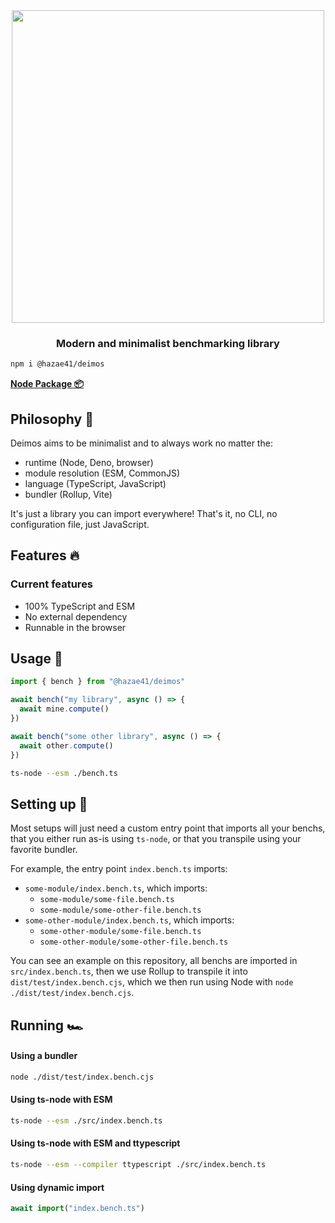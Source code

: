 <div align="center">
<img width="500" src="https://user-images.githubusercontent.com/4405263/208164108-5be58f53-a29b-46b3-be90-3886f4afc32d.png" />
</div>
<h3 align="center">
Modern and minimalist benchmarking library
</h3>

```bash
npm i @hazae41/deimos
```

[**Node Package 📦**](https://www.npmjs.com/package/@hazae41/deimos)

## Philosophy 🧠

Deimos aims to be minimalist and to always work no matter the:
- runtime (Node, Deno, browser)
- module resolution (ESM, CommonJS)
- language (TypeScript, JavaScript)
- bundler (Rollup, Vite)

It's just a library you can import everywhere! That's it, no CLI, no configuration file, just JavaScript.

## Features 🔥

### Current features

- 100% TypeScript and ESM
- No external dependency
- Runnable in the browser

## Usage 🚀

```typescript
import { bench } from "@hazae41/deimos"

await bench("my library", async () => {
  await mine.compute()
})

await bench("some other library", async () => {
  await other.compute()
})
```

```bash
ts-node --esm ./bench.ts
```

## Setting up 🔧

Most setups will just need a custom entry point that imports all your benchs, that you either run as-is using `ts-node`, or that you transpile using your favorite bundler.

For example, the entry point `index.bench.ts` imports:
  - `some-module/index.bench.ts`, which imports:
    - `some-module/some-file.bench.ts`
    - `some-module/some-other-file.bench.ts`
  - `some-other-module/index.bench.ts`, which imports:
    - `some-other-module/some-file.bench.ts`
    - `some-other-module/some-other-file.bench.ts`

You can see an example on this repository, all benchs are imported in `src/index.bench.ts`, then we use Rollup to transpile it into `dist/test/index.bench.cjs`, which we then run using Node with `node ./dist/test/index.bench.cjs`.

## Running 🏎️

#### Using a bundler

```bash
node ./dist/test/index.bench.cjs
```

#### Using ts-node with ESM

```bash
ts-node --esm ./src/index.bench.ts
```

#### Using ts-node with ESM and ttypescript

```bash
ts-node --esm --compiler ttypescript ./src/index.bench.ts
```

#### Using dynamic import

```typescript
await import("index.bench.ts")
```
